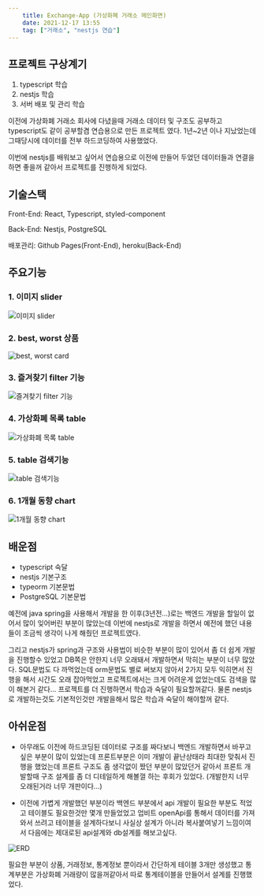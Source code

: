 ```yaml
---
    title: Exchange-App (가상화폐 거래소 메인화면)
    date: 2021-12-17 13:55
    tag: ["거래소", "nestjs 연습"]
---
```

## 프로젝트 구상계기
1. typescript 학습
2. nestjs 학습
3. 서버 배포 및 관리 학습

이전에 가상화폐 거래소 회사에 다녔을때 거래소 데이터 및 구조도 공부하고 typescript도 같이 공부할겸 연습용으로 만든 프로젝트 였다. 1년~2년 이나 지났었는데 그때당시에 데이터를 전부 하드코딩하여 사용했었다.

이번에 nestjs를 배워보고 싶어서 연습용으로 이전에 만들어 두었던 데이터들과 연결을 하면 좋을꺼 같아서 프로젝트를 진행하게 되었다.

## 기술스택
Front-End: React, Typescript, styled-component

Back-End: Nestjs, PostgreSQL

배포관리: Github Pages(Front-End), heroku(Back-End)

## 주요기능
### 1. 이미지 slider
![이미지 slider](https://lh3.googleusercontent.com/pw/AM-JKLWGFLKUsLYmmQsV-GzY5Uk6JOQKuzuOENGkTlPycRoEXnynvRAS7cRhENDRO4XB1T1u5uU1fauvtFFMKHamYV2ifFFIGL2yevSKS0CSItG55p3zdW6mU3Ge01GickOC7rZl2s6Rtv8ZJIG03rKe2pZr=w2021-h539-no?authuser=1)

### 2. best, worst 상품
![best, worst card](https://lh3.googleusercontent.com/pw/AM-JKLUnTldDpbV0bPw0sw3OEgaIJe7rxEvi892dq3GCqPTvNLi8yww4zUUWZsYKgjQ7VYiyI5YypaxLKne8wn6p6_dENmLWjTMxuPmRW5Pk0UADHpchh-SYuECfZxNAUQImxo_6JmRUZidThY3T257T948c=w2021-h236-no?authuser=1)

### 3. 즐겨찾기 filter 기능
![즐겨찾기 filter 기능](https://lh3.googleusercontent.com/pw/AM-JKLWDgCqjGz1vufqBXRghr2LvTbKIrRH1Rh5QjIVM1KtXgGL9sdApO6tcbgsS61czZrIdh-OLRQ6jpbQmcMM2GBdJHcz2iFB1a2iJ2O8UC3f6LRv94aeclSheX3OJvK8RmyP9y819n63A5n4G3RSW2E99=w249-h66-no?authuser=1)

### 4. 가상화폐 목록 table
![가상화폐 목록 table](https://lh3.googleusercontent.com/pw/AM-JKLX3TlCDOMqEckZ9AkQM4VovGroMX7P36H-Bdrb_JhQdWIE8rZmNizhChVSqtW3PCgJqMii7Fo7_NOM3SbQNd_0ApVgNZe36Pw0wL2W4Bi2usnjRcoum-rpmlo5asnMPSR5NiftIDaxbAXNWLRsnDlDF=w2021-h573-no?authuser=1)

### 5. table 검색기능
![table 검색기능](https://lh3.googleusercontent.com/pw/AM-JKLWPdntx4F9sv1iLIkGU5lnGjkZ236mf4iOGwV0EDf0jpGizqpDoqKhdddG7zCdjvUbVi4N3_6h2IAbsUBiUaUYEqFkBEg0SaZyZe_ZENyinQvM5lrKuk5_SxL2RTmHRKtii2uS50oCjg-cY3VG1SVvw=w2021-h315-no?authuser=1)

### 6. 1개월 동향 chart
![1개월 동향 chart](https://lh3.googleusercontent.com/pw/AM-JKLXcBIGa1Yh4cpD7A-sjq_LG-eYbue-CegzM1ZNXLD1zwRNvr818RpviIO-yNjKSUo_THZzcP2aJkfKWPy5jVP6UM-l_UIwjxvWHcfe2d5wUOecO0iRUzeQ7Mg5H2QzyUpUei7frg0hfi-3O-2fRNkM4=w2021-h552-no?authuser=1)

## 배운점
- typescript 숙달
- nestjs 기본구조
- typeorm 기본문법
- PostgreSQL 기본문법

예전에 java spring을 사용해서 개발을 한 이후(3년전...)로는 백엔드 개발을 할일이 없어서 많이 잊어버린 부분이 많았는데 이번에 nestjs로 개발을 하면서 예전에 했던 내용들이 조금씩 생각이 나게 해줬던 프로젝트였다.

그리고 nestjs가 spring과 구조와 사용법이 비슷한 부분이 많이 있어서 좀 더 쉽게 개발을 진행할수 있었고 DB쪽은 안한지 너무 오래돼서 개발하면서 막히는 부분이 너무 많았다. SQL문법도 다 까먹었는데 orm문법도 별로 써보지 않아서 2가지 모두 익히면서 진행을 해서 시간도 오래 잡아먹었고 프로젝트에서는 크게 어려운게 없었는데도 검색을 많이 해본거 같다...
프로젝트를 더 진행하면서 학습과 숙달이 필요할꺼같다. 물론 nestjs로 개발하는것도 기본적인것만 개발을해서 많은 학습과 숙달이 해야할꺼 같다.

## 아쉬운점
- 아무래도 이전에 하드코딩된 데이터로 구조를 짜다보니 백엔드 개발하면서 바꾸고 싶은 부분이 많이 있었는데 프론트부분은 이미 개발이 끝난상태라 최대한 맞춰서 진행을 했었는데 프론트 구조도 좀 생각없이 짰던 부분이 많았던거 같아서 프론트 개발할때 구조 설계를 좀 더 디테일하게 해볼껄 하는 후회가 있었다. (개발한지 너무 오래된거라 너무 개판이다...)

- 이전에 가볍게 개발했던 부분이라 백엔드 부분에서 api 개발이 필요한 부분도 적었고 테이블도 필요한것만 몇개 만들었었고 업비트 openApi를 통해서 데이터를 가져와서 쓰려고 테이블을 설계하다보니 사실상 설계가 아니라 복사붙여넣기 느낌이여서 다음에는 제대로된 api설계와 db설계를 해보고싶다.

![ERD](https://lh3.googleusercontent.com/pw/AM-JKLXfbXw4tADQdGsRYhrr6QidKTgCE6Rzk5AMAOWCXeE-NQOuobs5RZnkSbSV50tNUonFGcTOrP3l50mK1xwiZEKeRconj-ICW_JmYSi833bOzv8XWHBMRXdIQwk69H3xMpAk6IdHeqyPhFoQnM5Ib8d9=w915-h645-no?authuser=1)

필요한 부분이 상품, 거래정보, 통계정보 뿐이라서 간단하게 테이블 3개만 생성했고 통계부분은 가상화폐 거래량이 많을꺼같아서 따로 통계테이블을 만들어서 설계를 진행했었다.
